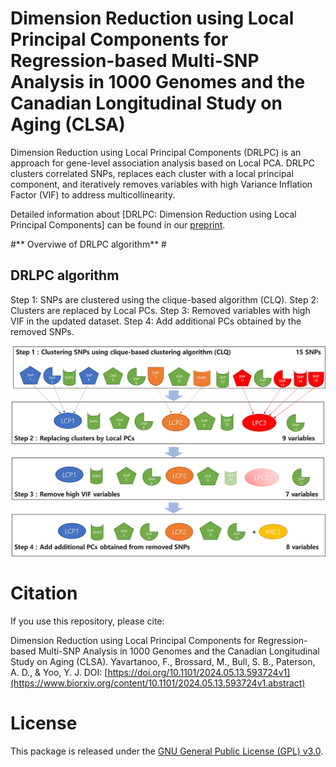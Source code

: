 # Dimension Reduction using Local Principal Components for Regression-based Multi-SNP Analysis in 1000 Genomes and the Canadian Longitudinal Study on Aging (CLSA)
Dimension Reduction using Local Principal Components (DRLPC) is an approach for gene-level association analysis based on Local PCA. DRLPC clusters correlated SNPs, replaces each cluster with a local principal component, and iteratively removes variables with high Variance Inflation Factor (VIF) to address multicollinearity. 

Detailed information about [DRLPC: Dimension Reduction using Local Principal Components] can be found in our [preprint](https://www.biorxiv.org/content/10.1101/2024.05.13.593724v1.abstract).

#** Overviwe of DRLPC algorithm** #

## **DRLPC algorithm** ##
Step 1: SNPs are clustered using the clique-based algorithm (CLQ).
Step 2: Clusters are replaced by Local PCs.
Step 3: Removed variables with high VIF in the updated dataset.
Step 4: Add additional PCs obtained by the removed SNPs.

![DRLPC Algorithm](DRLPC-algorithm.png)




# **Citation**

If you use this repository, please cite:

Dimension Reduction using Local Principal Components for Regression-based Multi-SNP Analysis in 1000 Genomes and the Canadian Longitudinal Study on Aging (CLSA). Yavartanoo, F., Brossard, M., Bull, S. B., Paterson, A. D., & Yoo, Y. J. DOI:
[https://doi.org/10.1101/2024.05.13.593724v1](https://www.biorxiv.org/content/10.1101/2024.05.13.593724v1.abstract)

# **License**

This package is released under the [GNU General Public License (GPL) v3.0](https://www.gnu.org/licenses/gpl-3.0.en.html).


